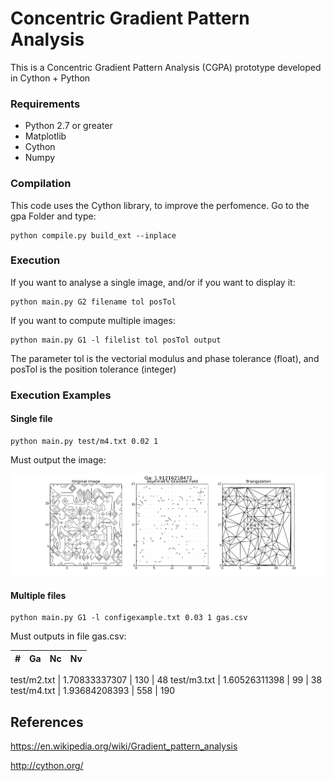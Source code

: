 # Concentric Gradient Pattern Analysis
This is a Concentric Gradient Pattern Analysis (CGPA) prototype developed in Cython + Python

### Requirements
 - Python 2.7 or greater
 - Matplotlib
 - Cython
 - Numpy

### Compilation

This code uses the Cython library, to improve the perfomence. 
Go to the gpa Folder and type:

    python compile.py build_ext --inplace

### Execution

If you want to analyse a single image, and/or if you want to display it:

    python main.py G2 filename tol posTol

If you want to compute multiple images:

    python main.py G1 -l filelist tol posTol output

The parameter tol is the vectorial modulus and phase tolerance (float), and posTol is the position tolerance (integer)

### Execution Examples
#### Single file

    python main.py test/m4.txt 0.02 1

Must output the image:

![mapExampleIt19](/gpa/Figures/exampleOutput_m4.png)

#### Multiple files

    python main.py G1 -l configexample.txt 0.03 1 gas.csv

Must outputs in file gas.csv:

\# | Ga	| Nc |	Nv
------- | ------- | ------- | -------

test/m2.txt | 1.70833337307 | 130 | 48
test/m3.txt | 1.60526311398 | 99 | 38
test/m4.txt | 1.93684208393 | 558 | 190


## References
https://en.wikipedia.org/wiki/Gradient_pattern_analysis

http://cython.org/

